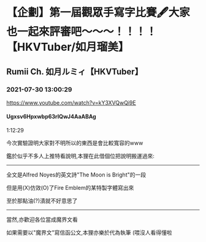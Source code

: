 # 【企劃】第一屆觀眾手寫字比賽🖋️大家也一起來評審吧～～～！！！！【HKVTuber/如月瑠美】

## Rumii Ch. 如月ルミィ【HKVTuber】

### 2021-07-30 13:00:29

https://www.youtube.com/watch?v=kY3XVQwQi9E

#### Ugxsv6Hpxwbp63rlQwJ4AaABAg

1:12:29

今次實驗證明大家對不明所以的東西是會比較寬容的www

鑑於似乎不多人上推特看說明,本狸在此借個位把說明搬運過來:

------

全文是Alfred Noyes的英文詩"The Moon is Bright"的一段

但是用(X)仿效(O)了Fire Emblem的某特製字體寫出來

至於那點油(?)漬就不好意思了

------

當然,亦歡迎各位當成魔界文看

如果需要以"魔界文"寫信函公文,本狸亦樂於代為執筆 (喂沒人看得懂啦

